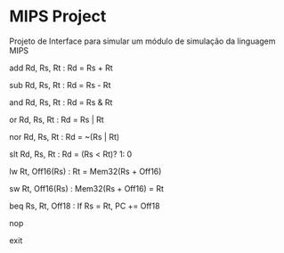 # MIPS Project
 Projeto de Interface para simular um módulo de simulação da linguagem MIPS


add Rd, Rs, Rt : Rd = Rs + Rt

sub Rd, Rs, Rt : Rd = Rs - Rt

and Rd, Rs, Rt : Rd = Rs & Rt

or Rd, Rs, Rt : Rd = Rs | Rt

nor Rd, Rs, Rt : Rd = ~(Rs | Rt)

slt Rd, Rs, Rt : Rd = (Rs < Rt)? 1: 0

lw Rt, Off16(Rs) : Rt = Mem32(Rs + Off16)

sw Rt, Off16(Rs) : Mem32(Rs + Off16) = Rt

beq Rs, Rt, Off18 : If Rs = Rt, PC += Off18

nop

exit